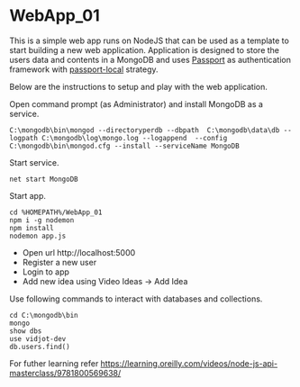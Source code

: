 # WebApp_01

This is a simple web app runs on NodeJS that can be used as a template to start building a new web application. Application is 
designed to store the users data and contents in a MongoDB and uses [Passport](http://www.passportjs.org) as authentication framework with [passport-local](http://www.passportjs.org/packages/passport-local/) strategy. 

Below are the instructions to setup and play with the web application. 



Open command prompt (as Administrator) and install MongoDB as a service.

```
C:\mongodb\bin\mongod --directoryperdb --dbpath  C:\mongodb\data\db --logpath C:\mongodb\log\mongo.log --logappend  --config  C:\mongodb\bin\mongod.cfg --install --serviceName MongoDB
```

Start service.

```
net start MongoDB
```

Start app. 

```
cd %HOMEPATH%/WebApp_01
npm i -g nodemon
npm install
nodemon app.js
```

* Open url http://localhost:5000
* Register a new user
* Login to app
* Add new idea using Video Ideas -> Add Idea

Use following commands to interact with databases and collections.

```
cd C:\mongodb\bin
mongo
show dbs
use vidjot-dev
db.users.find()
```


For futher learning refer https://learning.oreilly.com/videos/node-js-api-masterclass/9781800569638/
